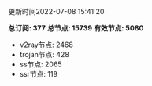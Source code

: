 更新时间2022-07-08 15:41:20

**总订阅: 377**
**总节点: 15739**
**有效节点: 5080**
- v2ray节点: 2468
- trojan节点: 428
- ss节点: 2065
- ssr节点: 119
